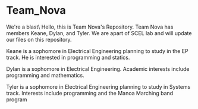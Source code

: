 # Team_Nova
We're a blast\\
Hello, this is Team Nova's Repository. Team Nova has members Keane, Dylan, and Tyler. We are apart of SCEL lab and will update our files on this repository.

Keane is a sophomore in Electrical Engineering planning to study in the EP track. He is interested in programming and statics.

Dylan is a sophomore in Electrical Engineering. Academic interests include programming and mathematics.

Tyler is a sophomore in Electrical Engineering planning to study in Systems track. Interests include programming and the Manoa Marching band program
